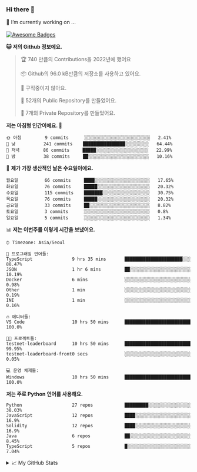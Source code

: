 ### Hi there 👋 
🔭 I’m currently working on ... </br></br>
[![Awesome Badges](https://img.shields.io/badge/Introduce-EN-green.svg)](https://github.com/tlatkdgus1/tlatkdgus1/blob/main/README.md.en)

<!--START_SECTION:waka-->
**🐱 저의 Github 정보에요.** 

> 🏆 740 만큼의 Contributions을 2022년에 했어요
 > 
> 📦 Github의 96.0 kB만큼의 저장소를 사용하고 있어요. 
 > 
> 🚫 구직중이지 않아요.
 > 
> 📜 52개의 Public Repository를 만들었어요. 
 > 
> 🔑 7개의 Private Repository를 만들었어요.  

**저는 아침형 인간이에요. 🐤** 

```text
🌞 아침         9 commits      ░░░░░░░░░░░░░░░░░░░░░░░░░   2.41% 
🌆 낮　         241 commits    ████████████████░░░░░░░░░   64.44% 
🌃 저녁         86 commits     █████░░░░░░░░░░░░░░░░░░░░   22.99% 
🌙 밤　         38 commits     ██░░░░░░░░░░░░░░░░░░░░░░░   10.16%

```
📅 **제가 가장 생산적인 날은 수요일이에요.** 

```text
월요일          66 commits     ████░░░░░░░░░░░░░░░░░░░░░   17.65% 
화요일          76 commits     █████░░░░░░░░░░░░░░░░░░░░   20.32% 
수요일          115 commits    ███████░░░░░░░░░░░░░░░░░░   30.75% 
목요일          76 commits     █████░░░░░░░░░░░░░░░░░░░░   20.32% 
금요일          33 commits     ██░░░░░░░░░░░░░░░░░░░░░░░   8.82% 
토요일          3 commits      ░░░░░░░░░░░░░░░░░░░░░░░░░   0.8% 
일요일          5 commits      ░░░░░░░░░░░░░░░░░░░░░░░░░   1.34%

```


📊 **저는 이번주를 이렇게 시간을 보냈어요.** 

```text
⌚︎ Timezone: Asia/Seoul

💬 프로그래밍 언어들: 
TypeScript               9 hrs 35 mins       ██████████████████████░░░   88.47% 
JSON                     1 hr 6 mins         ██░░░░░░░░░░░░░░░░░░░░░░░   10.19% 
Docker                   6 mins              ░░░░░░░░░░░░░░░░░░░░░░░░░   0.98% 
Other                    1 min               ░░░░░░░░░░░░░░░░░░░░░░░░░   0.19% 
INI                      1 min               ░░░░░░░░░░░░░░░░░░░░░░░░░   0.16%

🔥 에디터들: 
VS Code                  10 hrs 50 mins      █████████████████████████   100.0%

🐱‍💻 프로젝트들: 
testnet-leaderboard      10 hrs 50 mins      █████████████████████████   99.95% 
testnet-leaderboard-front0 secs              ░░░░░░░░░░░░░░░░░░░░░░░░░   0.05%

💻 운영 체제들: 
Windows                  10 hrs 50 mins      █████████████████████████   100.0%

```

**저는 주로 Python 언어를 사용해요.** 

```text
Python                   27 repos            █████████░░░░░░░░░░░░░░░░   38.03% 
JavaScript               12 repos            ████░░░░░░░░░░░░░░░░░░░░░   16.9% 
Solidity                 12 repos            ████░░░░░░░░░░░░░░░░░░░░░   16.9% 
Java                     6 repos             ██░░░░░░░░░░░░░░░░░░░░░░░   8.45% 
TypeScript               5 repos             █░░░░░░░░░░░░░░░░░░░░░░░░   7.04%

```



<!--END_SECTION:waka-->

<details>
<summary>📈 My GitHub Stats</summary>
<p align="center"> <img src="https://github-readme-stats.vercel.app/api?username=tlatkdgus1&show_icons=true" alt="tlatkdgus1" />
</details>
